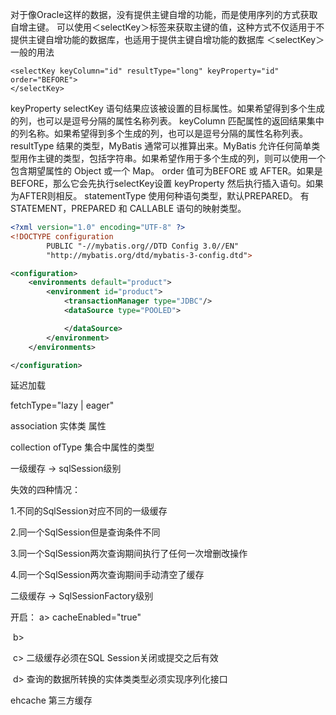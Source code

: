 对于像Oracle这样的数据，没有提供主键自增的功能，而是使用序列的方式获取自增主键。
可以使用＜selectKey＞标签来获取主键的值，这种方式不仅适用于不提供主键自增功能的数据库，也适用于提供主键自增功能的数据库
＜selectKey＞一般的用法

```
<selectKey keyColumn="id" resultType="long" keyProperty="id" order="BEFORE">
</selectKey> 
```
keyProperty	selectKey 语句结果应该被设置的目标属性。如果希望得到多个生成的列，也可以是逗号分隔的属性名称列表。
keyColumn	匹配属性的返回结果集中的列名称。如果希望得到多个生成的列，也可以是逗号分隔的属性名称列表。
resultType	结果的类型，MyBatis 通常可以推算出来。MyBatis 允许任何简单类型用作主键的类型，包括字符串。如果希望作用于多个生成的列，则可以使用一个包含期望属性的 Object 或一个 Map。
order	值可为BEFORE 或 AFTER。如果是 BEFORE，那么它会先执行selectKey设置 keyProperty 然后执行插入语句。如果为AFTER则相反。
statementType	使用何种语句类型，默认PREPARED。 有STATEMENT，PREPARED 和 CALLABLE 语句的映射类型。



```xml
<?xml version="1.0" encoding="UTF-8" ?>
<!DOCTYPE configuration
        PUBLIC "-//mybatis.org//DTD Config 3.0//EN"
        "http://mybatis.org/dtd/mybatis-3-config.dtd">

<configuration>
    <environments default="product">
        <environment id="product">
            <transactionManager type="JDBC"/>
            <dataSource type="POOLED">

            </dataSource>
        </environment>
    </environments>

</configuration>
```



延迟加载

fetchType="lazy | eager"

association  实体类  属性

collection  ofType 集合中属性的类型



一级缓存 -> sqlSession级别

失效的四种情况：

1.不同的SqlSession对应不同的一级缓存

2.同一个SqlSession但是查询条件不同

3.同一个SqlSession两次查询期间执行了任何一次增删改操作

4.同一个SqlSession两次查询期间手动清空了缓存



二级缓存 -> SqlSessionFactory级别

开启： a> cacheEnabled="true"

​			b> <cache />

​			c> 二级缓存必须在SQL Session关闭或提交之后有效

​			d> 查询的数据所转换的实体类类型必须实现序列化接口



ehcache 第三方缓存









